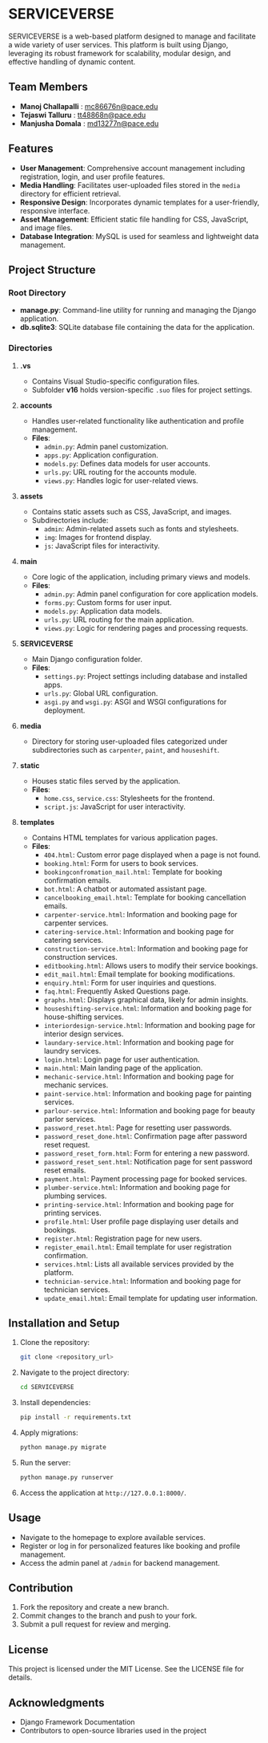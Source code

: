 # SERVICEVERSE

SERVICEVERSE is a web-based platform designed to manage and facilitate a wide variety of user services. This platform is built using Django, leveraging its robust framework for scalability, modular design, and effective handling of dynamic content.

## Team Members
- **Manoj Challapalli** : mc86676n@pace.edu
- **Tejaswi Talluru** : tt48868n@pace.edu
- **Manjusha Domala** : md13277n@pace.edu


## Features

- **User Management**: Comprehensive account management including registration, login, and user profile features.
- **Media Handling**: Facilitates user-uploaded files stored in the `media` directory for efficient retrieval.
- **Responsive Design**: Incorporates dynamic templates for a user-friendly, responsive interface.
- **Asset Management**: Efficient static file handling for CSS, JavaScript, and image files.
- **Database Integration**: MySQL is used for seamless and lightweight data management.

## Project Structure

### Root Directory
- **manage.py**: Command-line utility for running and managing the Django application.
- **db.sqlite3**: SQLite database file containing the data for the application.

### Directories

1. **.vs**
   - Contains Visual Studio-specific configuration files.
   - Subfolder **v16** holds version-specific `.suo` files for project settings.

2. **accounts**
   - Handles user-related functionality like authentication and profile management.
   - **Files**:
     - `admin.py`: Admin panel customization.
     - `apps.py`: Application configuration.
     - `models.py`: Defines data models for user accounts.
     - `urls.py`: URL routing for the accounts module.
     - `views.py`: Handles logic for user-related views.

3. **assets**
   - Contains static assets such as CSS, JavaScript, and images.
   - Subdirectories include:
     - `admin`: Admin-related assets such as fonts and stylesheets.
     - `img`: Images for frontend display.
     - `js`: JavaScript files for interactivity.

4. **main**
   - Core logic of the application, including primary views and models.
   - **Files**:
     - `admin.py`: Admin panel configuration for core application models.
     - `forms.py`: Custom forms for user input.
     - `models.py`: Application data models.
     - `urls.py`: URL routing for the main application.
     - `views.py`: Logic for rendering pages and processing requests.

5. **SERVICEVERSE**
   - Main Django configuration folder.
   - **Files**:
     - `settings.py`: Project settings including database and installed apps.
     - `urls.py`: Global URL configuration.
     - `asgi.py` and `wsgi.py`: ASGI and WSGI configurations for deployment.

6. **media**
   - Directory for storing user-uploaded files categorized under subdirectories such as `carpenter`, `paint`, and `houseshift`.

7. **static**
   - Houses static files served by the application.
   - **Files**:
     - `home.css`, `service.css`: Stylesheets for the frontend.
     - `script.js`: JavaScript for user interactivity.

8. **templates**
   - Contains HTML templates for various application pages.
   - **Files**:
     - `404.html`: Custom error page displayed when a page is not found.
     - `booking.html`: Form for users to book services.
     - `bookingconfromation_mail.html`: Template for booking confirmation emails.
     - `bot.html`: A chatbot or automated assistant page.
     - `cancelbooking_email.html`: Template for booking cancellation emails.
     - `carpenter-service.html`: Information and booking page for carpenter services.
     - `catering-service.html`: Information and booking page for catering services.
     - `construction-service.html`: Information and booking page for construction services.
     - `editbooking.html`: Allows users to modify their service bookings.
     - `edit_mail.html`: Email template for booking modifications.
     - `enquiry.html`: Form for user inquiries and questions.
     - `faq.html`: Frequently Asked Questions page.
     - `graphs.html`: Displays graphical data, likely for admin insights.
     - `houseshifting-service.html`: Information and booking page for house-shifting services.
     - `interiordesign-service.html`: Information and booking page for interior design services.
     - `laundary-service.html`: Information and booking page for laundry services.
     - `login.html`: Login page for user authentication.
     - `main.html`: Main landing page of the application.
     - `mechanic-service.html`: Information and booking page for mechanic services.
     - `paint-service.html`: Information and booking page for painting services.
     - `parlour-service.html`: Information and booking page for beauty parlor services.
     - `password_reset.html`: Page for resetting user passwords.
     - `password_reset_done.html`: Confirmation page after password reset request.
     - `password_reset_form.html`: Form for entering a new password.
     - `password_reset_sent.html`: Notification page for sent password reset emails.
     - `payment.html`: Payment processing page for booked services.
     - `plumber-service.html`: Information and booking page for plumbing services.
     - `printing-service.html`: Information and booking page for printing services.
     - `profile.html`: User profile page displaying user details and bookings.
     - `register.html`: Registration page for new users.
     - `register_email.html`: Email template for user registration confirmation.
     - `services.html`: Lists all available services provided by the platform.
     - `technician-service.html`: Information and booking page for technician services.
     - `update_email.html`: Email template for updating user information.

## Installation and Setup

1. Clone the repository:
   ```bash
   git clone <repository_url>
   ```

2. Navigate to the project directory:
   ```bash
   cd SERVICEVERSE
   ```

3. Install dependencies:
   ```bash
   pip install -r requirements.txt
   ```

4. Apply migrations:
   ```bash
   python manage.py migrate
   ```

5. Run the server:
   ```bash
   python manage.py runserver
   ```

6. Access the application at `http://127.0.0.1:8000/`.

## Usage

- Navigate to the homepage to explore available services.
- Register or log in for personalized features like booking and profile management.
- Access the admin panel at `/admin` for backend management.

## Contribution

1. Fork the repository and create a new branch.
2. Commit changes to the branch and push to your fork.
3. Submit a pull request for review and merging.

## License

This project is licensed under the MIT License. See the LICENSE file for details.

## Acknowledgments

- Django Framework Documentation
- Contributors to open-source libraries used in the project

